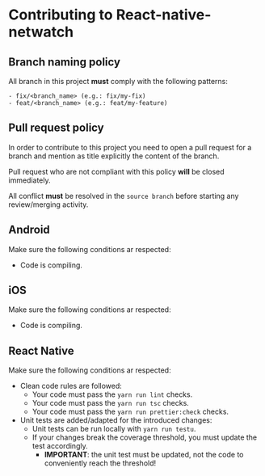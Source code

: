 # Contributing to React-native-netwatch

## Branch naming policy

All branch in this project **must** comply with the following patterns:

```
- fix/<branch_name> (e.g.: fix/my-fix)
- feat/<branch_name> (e.g.: feat/my-feature)
```

## Pull request policy

In order to contribute to this project you need to open a pull request for a branch and mention as title explicitly the content of the branch.

Pull request who are not compliant with this policy **will** be closed immediately.

All conflict **must** be resolved in the `source branch` before starting any review/merging activity.

## Android
Make sure the following conditions ar respected:

- Code is compiling.

## iOS
Make sure the following conditions ar respected:

- Code is compiling.

## React Native
Make sure the following conditions ar respected:

- Clean code rules are followed:
    - Your code must pass the `yarn run lint` checks.
    - Your code must pass the `yarn run tsc` checks.
    - Your code must pass the `yarn run prettier:check` checks.
- Unit tests are added/adapted for the introduced changes:
    - Unit tests can be run locally with `yarn run testu`.
    - If your changes break the coverage threshold, you must update the test accordingly.
        - **IMPORTANT**: the unit test must be updated, not the code to conveniently reach the threshold!
